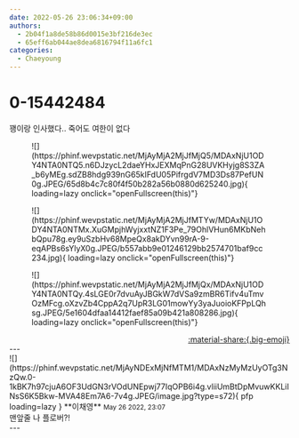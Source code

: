 ```yaml
---
date: 2022-05-26 23:06:34+09:00
authors:
  - 2b04f1a8de58b86d0015e3bf216de3ec
  - 65eff6ab044ae8dea6816794f11a6fc1
categories:
  - Chaeyoung
---
```


# 0-15442484

<div class="post-container" markdown="1">
<div class="content-container md-sidebar__scrollwrap" markdown="1">

꽹이랑 인사했다.. 죽어도 여한이 없다
<figure markdown="1">
![](https://phinf.wevpstatic.net/MjAyMjA2MjJfMjQ5/MDAxNjU1ODY4NTA0NTQ5.n6DJzycL2daeYHxJEXMqPnG28UVKHyjg8S3ZA_b6yMEg.sdZB8hdg939nG65kIFdU05PifrgdV7MD3Ds87PefUN0g.JPEG/65d8b4c7c80f4f50b282a56b0880d625240.jpg){ loading=lazy onclick="openFullscreen(this)"}
</figure>

<figure markdown="1">
![](https://phinf.wevpstatic.net/MjAyMjA2MjJfMTYw/MDAxNjU1ODY4NTA0NTMx.XuGMpjhWyjxxtNZ1F3Pe_79OhlVHun6MKbNehbQpu78g.ey9uSzbHv68MpeQx8akDYvn99rA-9-eqAPBs6sYlyX0g.JPEG/b557abb9e01246129bb2574701baf9cc234.jpg){ loading=lazy onclick="openFullscreen(this)"}
</figure>

<figure markdown="1">
![](https://phinf.wevpstatic.net/MjAyMjA2MjJfMjQx/MDAxNjU1ODY4NTA0NTQy.4sLGE0r7dvuAyJBGkW7dVSa9zmBR6Tifv4uTmvOzMFcg.oXzvZb4CppA2q7UpR3LG01mowYy3yaJuoioKFPpLQhsg.JPEG/5e1604dfaa14412faef85a09b421a808286.jpg){ loading=lazy onclick="openFullscreen(this)"}
</figure>


</div>
</div>

<div style="text-align: right;" markdown="1">
<a href="https://weverse.io/fromis9/fanpost/0-15442484" style="text-align: right;">:material-share:{.big-emoji}</a>
</div>
---

<div class="comments-container md-sidebar__scrollwrap" markdown="1">
<div class="comment" markdown="1">
<div class='id-container' markdown="1">
![](https://phinf.wevpstatic.net/MjAyNDExMjNfMTM1/MDAxNzMyMzUyOTg3NzQw.0-1kBK7h97cjuA6OF3UdGN3rVOdUNEpwj77IqOPB6i4g.vliiUmBtDpMvuwKKLiINsS6K5Bkw-MVA48Em7A6-7v4g.JPEG/image.jpg?type=s72){ pfp loading=lazy }
**<span class="artist">이채영</span>** <small>May 26 2022, 23:07</small><br>
</div>
<div class='comment-body' markdown="1">
맨앞줄 나 플로버?!
</div>
</div>
</div>
---
